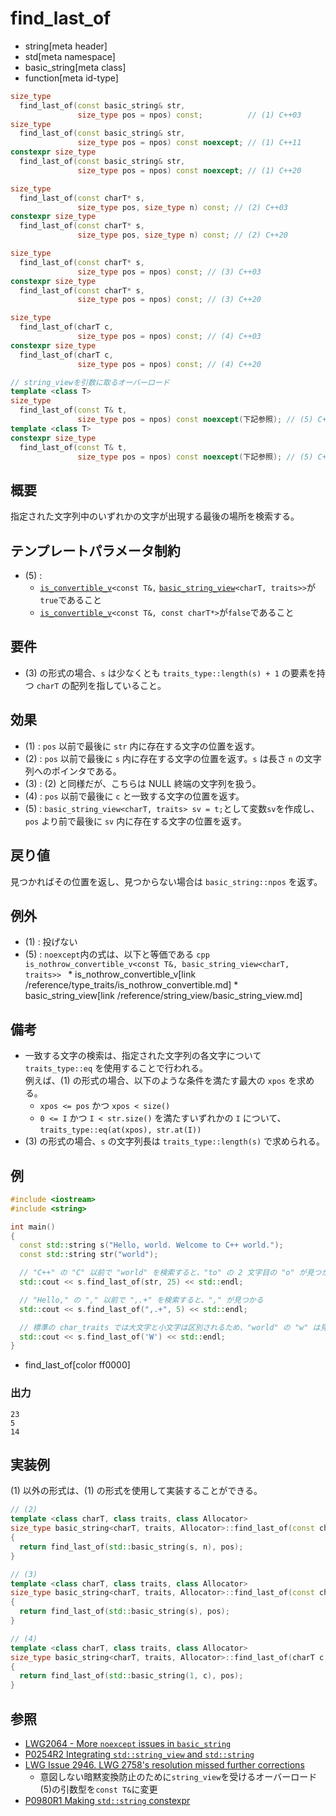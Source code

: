 # find_last_of
* string[meta header]
* std[meta namespace]
* basic_string[meta class]
* function[meta id-type]

```cpp
size_type
  find_last_of(const basic_string& str,
               size_type pos = npos) const;          // (1) C++03
size_type
  find_last_of(const basic_string& str,
               size_type pos = npos) const noexcept; // (1) C++11
constexpr size_type
  find_last_of(const basic_string& str,
               size_type pos = npos) const noexcept; // (1) C++20

size_type
  find_last_of(const charT* s,
               size_type pos, size_type n) const; // (2) C++03
constexpr size_type
  find_last_of(const charT* s,
               size_type pos, size_type n) const; // (2) C++20

size_type
  find_last_of(const charT* s,
               size_type pos = npos) const; // (3) C++03
constexpr size_type
  find_last_of(const charT* s,
               size_type pos = npos) const; // (3) C++20

size_type
  find_last_of(charT c,
               size_type pos = npos) const; // (4) C++03
constexpr size_type
  find_last_of(charT c,
               size_type pos = npos) const; // (4) C++20

// string_viewを引数に取るオーバーロード
template <class T>
size_type
  find_last_of(const T& t,
               size_type pos = npos) const noexcept(下記参照); // (5) C++17
template <class T>
constexpr size_type
  find_last_of(const T& t,
               size_type pos = npos) const noexcept(下記参照); // (5) C++20
```

## 概要
指定された文字列中のいずれかの文字が出現する最後の場所を検索する。

## テンプレートパラメータ制約
- (5) :
    - [`is_convertible_v`](/reference/type_traits/is_convertible.md)`<const T&,` [`basic_string_view`](/reference/string_view/basic_string_view.md)`<charT, traits>>`が`true`であること
    - [`is_convertible_v`](/reference/type_traits/is_convertible.md)`<const T&, const charT*>`が`false`であること


## 要件
- (3) の形式の場合、`s` は少なくとも `traits_type::length(s) + 1` の要素を持つ `charT` の配列を指していること。


## 効果
- (1) : `pos` 以前で最後に `str` 内に存在する文字の位置を返す。
- (2) : `pos` 以前で最後に `s` 内に存在する文字の位置を返す。`s` は長さ `n` の文字列へのポインタである。
- (3) : (2) と同様だが、こちらは NULL 終端の文字列を扱う。
- (4) : `pos` 以前で最後に `c` と一致する文字の位置を返す。
- (5) : `basic_string_view<charT, traits> sv = t;`として変数`sv`を作成し、`pos` より前で最後に `sv` 内に存在する文字の位置を返す。


## 戻り値
見つかればその位置を返し、見つからない場合は `basic_string::npos` を返す。


## 例外
- (1) : 投げない
- (5) : `noexcept`内の式は、以下と等価である
        ```cpp
        is_nothrow_convertible_v<const T&, basic_string_view<charT, traits>>
        ```
        * is_nothrow_convertible_v[link /reference/type_traits/is_nothrow_convertible.md]
        * basic_string_view[link /reference/string_view/basic_string_view.md]


## 備考
- 一致する文字の検索は、指定された文字列の各文字について `traits_type::eq` を使用することで行われる。  
	例えば、(1) の形式の場合、以下のような条件を満たす最大の `xpos` を求める。
	* `xpos <= pos` かつ `xpos < size()`
	* `0 <= I` かつ `I < str.size()` を満たすいずれかの `I` について、`traits_type::eq(at(xpos), str.at(I))`
- (3) の形式の場合、`s` の文字列長は `traits_type::length(s)` で求められる。


## 例
```cpp example
#include <iostream>
#include <string>

int main()
{
  const std::string s("Hello, world. Welcome to C++ world.");
  const std::string str("world");

  // "C++" の "C" 以前で "world" を検索すると、"to" の 2 文字目の "o" が見つかる
  std::cout << s.find_last_of(str, 25) << std::endl;

  // "Hello," の "," 以前で ",.+" を検索すると、"," が見つかる
  std::cout << s.find_last_of(",.+", 5) << std::endl;

  // 標準の char_traits では大文字と小文字は区別されるため、"world" の "w" は見つからずに "Welcome" の "W" が見つかる
  std::cout << s.find_last_of('W') << std::endl;
}
```
* find_last_of[color ff0000]

### 出力
```
23
5
14
```


## 実装例
(1) 以外の形式は、(1) の形式を使用して実装することができる。
```cpp
// (2)
template <class charT, class traits, class Allocator>
size_type basic_string<charT, traits, Allocator>::find_last_of(const charT* s, size_type pos, size_type n) const
{
  return find_last_of(std::basic_string(s, n), pos);
}

// (3)
template <class charT, class traits, class Allocator>
size_type basic_string<charT, traits, Allocator>::find_last_of(const charT* s, size_type pos = npos) const
{
  return find_last_of(std::basic_string(s), pos);
}

// (4)
template <class charT, class traits, class Allocator>
size_type basic_string<charT, traits, Allocator>::find_last_of(charT c, size_type pos = npos) const
{
  return find_last_of(std::basic_string(1, c), pos);
}
```

## 参照
- [LWG2064 - More `noexcept` issues in `basic_string`](https://wg21.cmeerw.net/lwg/issue2064)
- [P0254R2 Integrating `std::string_view` and `std::string`](http://www.open-std.org/jtc1/sc22/wg21/docs/papers/2016/p0254r2.pdf)
- [LWG Issue 2946. LWG 2758's resolution missed further corrections](https://wg21.cmeerw.net/lwg/issue2946)
    - 意図しない暗黙変換防止のために`string_view`を受けるオーバーロード(5)の引数型を`const T&`に変更
- [P0980R1 Making `std::string` constexpr](https://www.open-std.org/jtc1/sc22/wg21/docs/papers/2019/p0980r1.pdf)
